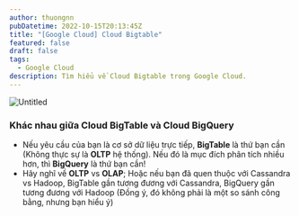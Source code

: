 ```yaml
---
author: thuongnn
pubDatetime: 2022-10-15T20:13:45Z
title: "[Google Cloud] Cloud Bigtable"
featured: false
draft: false
tags:
  - Google Cloud
description: Tìm hiểu về Cloud Bigtable trong Google Cloud.
---
```


![Untitled](https://github.com/user-attachments/assets/9b8fbc9e-023a-4843-91ef-ac9dbade0fe0)

### Khác nhau giữa Cloud BigTable và Cloud BigQuery

- Nếu yêu cầu của bạn là cơ sở dữ liệu trực tiếp, **BigTable** là thứ bạn cần (Không thực sự là **OLTP** hệ thống). Nếu đó là mục đích phân tích nhiều hơn, thì **BigQuery** là thứ bạn cần!
- Hãy nghĩ về **OLTP** vs **OLAP**; Hoặc nếu bạn đã quen thuộc với Cassandra vs Hadoop, BigTable gần tương đương với Cassandra, BigQuery gần tương đương với Hadoop (Đồng ý, đó không phải là một so sánh công bằng, nhưng bạn hiểu ý)